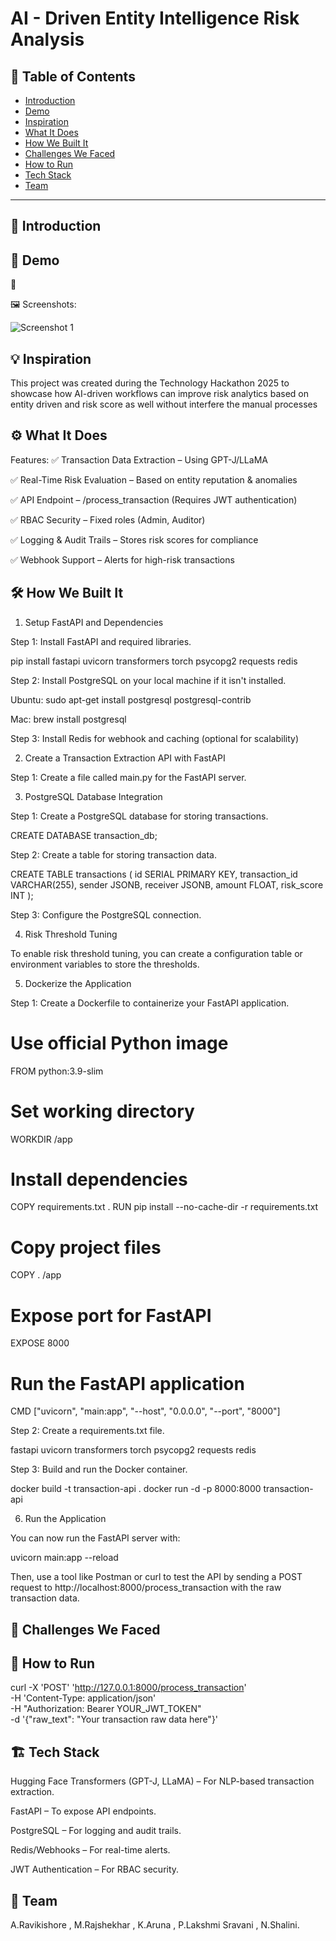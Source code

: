 # AI - Driven Entity Intelligence Risk Analysis

## 📌 Table of Contents
- [Introduction](#introduction)
- [Demo](#demo)
- [Inspiration](#inspiration)
- [What It Does](#what-it-does)
- [How We Built It](#how-we-built-it)
- [Challenges We Faced](#challenges-we-faced)
- [How to Run](#how-to-run)
- [Tech Stack](#tech-stack)
- [Team](#team)

---

## 🎯 Introduction



## 🎥 Demo
🔗 
  
🖼️ Screenshots:

![Screenshot 1](link-to-image)

## 💡 Inspiration
This project was created during the Technology Hackathon 2025 to showcase how AI-driven workflows can improve risk analytics based on entity driven and risk score as well without interfere the manual processes


## ⚙️ What It Does
Features:
✅ Transaction Data Extraction – Using GPT-J/LLaMA

✅ Real-Time Risk Evaluation – Based on entity reputation & anomalies

✅ API Endpoint – /process_transaction (Requires JWT authentication)

✅ RBAC Security – Fixed roles (Admin, Auditor)

✅ Logging & Audit Trails – Stores risk scores for compliance

✅ Webhook Support – Alerts for high-risk transactions



## 🛠️ How We Built It
1. Setup FastAPI and Dependencies

Step 1: Install FastAPI and required libraries.

pip install fastapi uvicorn transformers torch psycopg2 requests redis

Step 2: Install PostgreSQL on your local machine if it isn't installed.

Ubuntu: sudo apt-get install postgresql postgresql-contrib

Mac: brew install postgresql


Step 3: Install Redis for webhook and caching (optional for scalability)

2. Create a Transaction Extraction API with FastAPI

Step 1: Create a file called main.py for the FastAPI server.

3. PostgreSQL Database Integration

Step 1: Create a PostgreSQL database for storing transactions.

CREATE DATABASE transaction_db;

Step 2: Create a table for storing transaction data.

CREATE TABLE transactions (
    id SERIAL PRIMARY KEY,
    transaction_id VARCHAR(255),
    sender JSONB,
    receiver JSONB,
    amount FLOAT,
    risk_score INT
);

Step 3: Configure the PostgreSQL connection.

4. Risk Threshold Tuning

To enable risk threshold tuning, you can create a configuration table or environment variables to store the thresholds.

5. Dockerize the Application

Step 1: Create a Dockerfile to containerize your FastAPI application.

# Use official Python image
FROM python:3.9-slim

# Set working directory
WORKDIR /app

# Install dependencies
COPY requirements.txt .
RUN pip install --no-cache-dir -r requirements.txt

# Copy project files
COPY . /app

# Expose port for FastAPI
EXPOSE 8000

# Run the FastAPI application
CMD ["uvicorn", "main:app", "--host", "0.0.0.0", "--port", "8000"]

Step 2: Create a requirements.txt file.

fastapi
uvicorn
transformers
torch
psycopg2
requests
redis

Step 3: Build and run the Docker container.

docker build -t transaction-api .
docker run -d -p 8000:8000 transaction-api

6. Run the Application

You can now run the FastAPI server with:

uvicorn main:app --reload

Then, use a tool like Postman or curl to test the API by sending a POST request to http://localhost:8000/process_transaction with the raw transaction data.


## 🚧 Challenges We Faced



## 🏃 How to Run

curl -X 'POST' 'http://127.0.0.1:8000/process_transaction' \
-H 'Content-Type: application/json' \
-H "Authorization: Bearer YOUR_JWT_TOKEN" \
-d '{"raw_text": "Your transaction raw data here"}'


## 🏗️ Tech Stack
Hugging Face Transformers (GPT-J, LLaMA) – For NLP-based transaction extraction.

FastAPI – To expose API endpoints.

PostgreSQL – For logging and audit trails.

Redis/Webhooks – For real-time alerts.

JWT Authentication – For RBAC security.


## 👥 Team

A.Ravikishore ,
M.Rajshekhar ,
K.Aruna ,
P.Lakshmi Sravani ,
N.Shalini.

